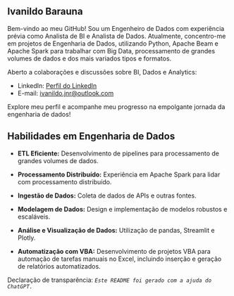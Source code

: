 ## Ivanildo Barauna

Bem-vindo ao meu GitHub! Sou um Engenheiro de Dados com experiência prévia como Analista de BI e Analista de Dados. Atualmente, concentro-me em projetos de Engenharia de Dados, utilizando Python, Apache Beam e Apache Spark para trabalhar com Big Data, processamento de grandes volumes de dados e dos mais variados tipos e formatos. 

Aberto a colaborações e discussões sobre BI, Dados e Analytics:

- LinkedIn: [Perfil do LinkedIn](https://www.linkedin.com/in/ivanildobarauna)
- E-mail: [ivanildo.jnr@outlook.com](mailto:ivanildo.jnr@outlook.com)

Explore meu perfil e acompanhe meu progresso na empolgante jornada da engenharia de dados!


## Habilidades em Engenharia de Dados

- **ETL Eficiente:** Desenvolvimento de pipelines para processamento de grandes volumes de dados.
  
- **Processamento Distribuído:** Experiência em Apache Spark para lidar com processamento distribuído.

- **Ingestão de Dados:** Coleta de dados de APIs e outras fontes.

- **Modelagem de Dados:** Design e implementação de modelos robustos e escaláveis.

- **Análise e Visualização de Dados:** Utilização de pandas, Streamlit e Plotly.

- **Automatização com VBA:** Desenvolvimento de projetos VBA para automação de tarefas manuais no Excel, incluindo inserção e geração de relatórios automatizados.

Declaração de transparência: _`Este README foi gerado com a ajuda do ChatGPT.`_
